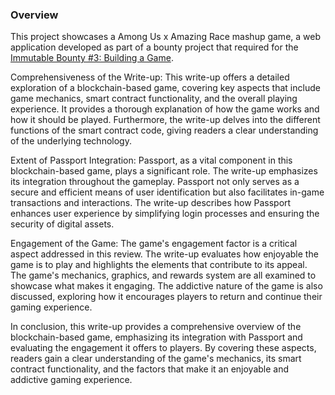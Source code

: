 ### Overview
This project showcases a Among Us x Amazing Race mashup game, a web application developed as part of a bounty project that required for the [Immutable Bounty #3: Building a Game](https://app.stackup.dev/bounty/immutable-bounty-3-building-a-game).

Comprehensiveness of the Write-up:
This write-up offers a detailed exploration of a blockchain-based game, covering key aspects that include game mechanics, smart contract functionality, and the overall playing experience. It provides a thorough explanation of how the game works and how it should be played. Furthermore, the write-up delves into the different functions of the smart contract code, giving readers a clear understanding of the underlying technology.

Extent of Passport Integration:
Passport, as a vital component in this blockchain-based game, plays a significant role. The write-up emphasizes its integration throughout the gameplay. Passport not only serves as a secure and efficient means of user identification but also facilitates in-game transactions and interactions. The write-up describes how Passport enhances user experience by simplifying login processes and ensuring the security of digital assets.

Engagement of the Game:
The game's engagement factor is a critical aspect addressed in this review. The write-up evaluates how enjoyable the game is to play and highlights the elements that contribute to its appeal. The game's mechanics, graphics, and rewards system are all examined to showcase what makes it engaging. The addictive nature of the game is also discussed, exploring how it encourages players to return and continue their gaming experience.

In conclusion, this write-up provides a comprehensive overview of the blockchain-based game, emphasizing its integration with Passport and evaluating the engagement it offers to players. By covering these aspects, readers gain a clear understanding of the game's mechanics, its smart contract functionality, and the factors that make it an enjoyable and addictive gaming experience.